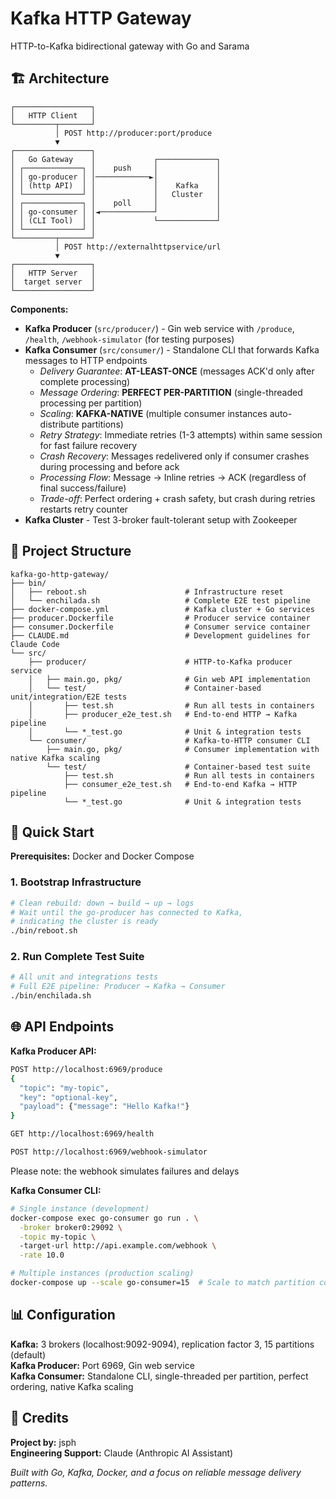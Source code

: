 # Kafka HTTP Gateway

HTTP-to-Kafka bidirectional gateway with Go and Sarama

## 🏗️ Architecture

```
┌─────────────────┐
│   HTTP Client   │
└─────────┬───────┘
          │ POST http://producer:port/produce
          ▼
┌─────────────────┐             
│   Go Gateway    │             ┌─────────────┐
│ ┌─────────────┐ │    push     │             │
│ │ go-producer │ │────────────►│             │
│ │ (http API)  │ │             │    Kafka    │
│ └─────────────┘ │             │   Cluster   │
│ ┌─────────────┐ │    poll     │             │
│ │ go-consumer │ │◄────────────┘             │
│ │ (CLI Tool)  │ │             └─────────────┘
│ └─────────────┘ │
└─────────┬───────┘
          │ POST http://externalhttpservice/url
          ▼
┌─────────────────┐
│   HTTP Server   │
│  target server  │
└─────────────────┘
```

**Components:**
- **Kafka Producer** (`src/producer/`) - Gin web service with `/produce`, `/health`, `/webhook-simulator` (for testing purposes)
- **Kafka Consumer** (`src/consumer/`) - Standalone CLI that forwards Kafka messages to HTTP endpoints  
  - *Delivery Guarantee*: **AT-LEAST-ONCE** (messages ACK'd only after complete processing)
  - *Message Ordering*: **PERFECT PER-PARTITION** (single-threaded processing per partition)
  - *Scaling*: **KAFKA-NATIVE** (multiple consumer instances auto-distribute partitions)
  - *Retry Strategy*: Immediate retries (1-3 attempts) within same session for fast failure recovery
  - *Crash Recovery*: Messages redelivered only if consumer crashes during processing and before ack
  - *Processing Flow*: Message → Inline retries → ACK (regardless of final success/failure)
  - *Trade-off*: Perfect ordering + crash safety, but crash during retries restarts retry counter
- **Kafka Cluster** - Test 3-broker fault-tolerant setup with Zookeeper

## 📁 Project Structure

```
kafka-go-http-gateway/
├── bin/
│   ├── reboot.sh                      # Infrastructure reset
│   └── enchilada.sh                   # Complete E2E test pipeline
├── docker-compose.yml                 # Kafka cluster + Go services
├── producer.Dockerfile                # Producer service container
├── consumer.Dockerfile                # Consumer service container
├── CLAUDE.md                          # Development guidelines for Claude Code
└── src/
    ├── producer/                      # HTTP-to-Kafka producer service
    │   ├── main.go, pkg/              # Gin web API implementation
    │   └── test/                      # Container-based unit/integration/E2E tests
    │       ├── test.sh                # Run all tests in containers
    │       ├── producer_e2e_test.sh   # End-to-end HTTP → Kafka pipeline
    │       └── *_test.go              # Unit & integration tests
    └── consumer/                      # Kafka-to-HTTP consumer CLI
        ├── main.go, pkg/              # Consumer implementation with native Kafka scaling
        └── test/                      # Container-based test suite
            ├── test.sh                # Run all tests in containers
            ├── consumer_e2e_test.sh   # End-to-end Kafka → HTTP pipeline
            └── *_test.go              # Unit & integration tests
```

## 🚀 Quick Start

**Prerequisites:** Docker and Docker Compose

### 1. Bootstrap Infrastructure
```bash
# Clean rebuild: down → build → up → logs
# Wait until the go-producer has connected to Kafka, 
# indicating the cluster is ready
./bin/reboot.sh 
```

### 2. Run Complete Test Suite  
```bash
# All unit and integrations tests
# Full E2E pipeline: Producer → Kafka → Consumer
./bin/enchilada.sh 
```


## 🌐 API Endpoints

**Kafka Producer API:**
```bash
POST http://localhost:6969/produce
{
  "topic": "my-topic", 
  "key": "optional-key",
  "payload": {"message": "Hello Kafka!"}
}

GET http://localhost:6969/health

POST http://localhost:6969/webhook-simulator  
```
Please note: the webhook simulates failures and delays

**Kafka Consumer CLI:**
```bash
# Single instance (development)
docker-compose exec go-consumer go run . \
  -broker broker0:29092 \
  -topic my-topic \  
  -target-url http://api.example.com/webhook \
  -rate 10.0

# Multiple instances (production scaling)
docker-compose up --scale go-consumer=15  # Scale to match partition count
```

## 📊 Configuration

**Kafka:** 3 brokers (localhost:9092-9094), replication factor 3, 15 partitions (default)  
**Kafka Producer:** Port 6969, Gin web service  
**Kafka Consumer:** Standalone CLI, single-threaded per partition, perfect ordering, native Kafka scaling

## 👥 Credits

**Project by:** jsph  
**Engineering Support:** Claude (Anthropic AI Assistant)

*Built with Go, Kafka, Docker, and a focus on reliable message delivery patterns.*